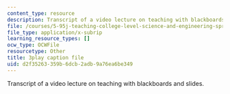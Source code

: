 ```yaml
---
content_type: resource
description: Transcript of a video lecture on teaching with blackboards and slides.
file: /courses/5-95j-teaching-college-level-science-and-engineering-spring-2009/d2f35263359b6dcb2adb9a76ea6be349_QcRteDU9Eco.srt
file_type: application/x-subrip
learning_resource_types: []
ocw_type: OCWFile
resourcetype: Other
title: 3play caption file
uid: d2f35263-359b-6dcb-2adb-9a76ea6be349
---
```

Transcript of a video lecture on teaching with blackboards and slides.